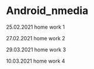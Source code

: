 # Android_nmedia
25.02.2021 home work 1

27.02.2021 home work 2

29.03.2021 home work 3

10.03.2021 home work 4
